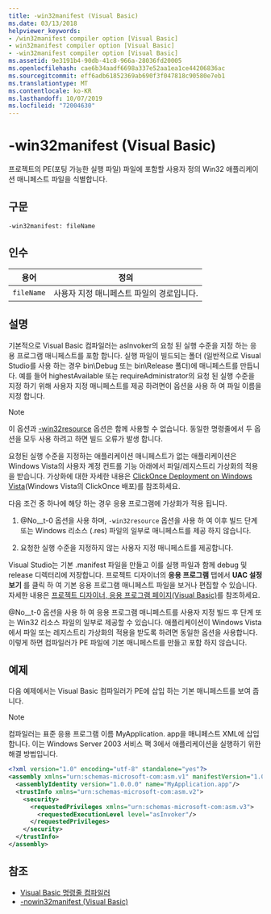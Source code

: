 ```yaml
---
title: -win32manifest (Visual Basic)
ms.date: 03/13/2018
helpviewer_keywords:
- /win32manifest compiler option [Visual Basic]
- win32manifest compiler option [Visual Basic]
- -win32manifest compiler option [Visual Basic]
ms.assetid: 9e3191b4-90db-41c8-966a-28036fd20005
ms.openlocfilehash: cae6b34aadf6698a337e52aa1ea1ce44206836ac
ms.sourcegitcommit: eff6adb61852369ab690f3f047818c90580e7eb1
ms.translationtype: MT
ms.contentlocale: ko-KR
ms.lasthandoff: 10/07/2019
ms.locfileid: "72004630"
---
```

# <a name="-win32manifest-visual-basic"></a>-win32manifest (Visual Basic)
프로젝트의 PE(포팅 가능한 실행 파일) 파일에 포함할 사용자 정의 Win32 애플리케이션 매니페스트 파일을 식별합니다.  
  
## <a name="syntax"></a>구문  
  
```console  
-win32manifest: fileName  
```  
  
## <a name="arguments"></a>인수  
  
|용어|정의|  
|---|---|  
|`fileName`|사용자 지정 매니페스트 파일의 경로입니다.|  
  
## <a name="remarks"></a>설명  
 기본적으로 Visual Basic 컴파일러는 asInvoker의 요청 된 실행 수준을 지정 하는 응용 프로그램 매니페스트를 포함 합니다. 실행 파일이 빌드되는 폴더 (일반적으로 Visual Studio를 사용 하는 경우 bin\Debug 또는 bin\Release 폴더)에 매니페스트를 만듭니다. 예를 들어 highestAvailable 또는 requireAdministrator의 요청 된 실행 수준을 지정 하기 위해 사용자 지정 매니페스트를 제공 하려면이 옵션을 사용 하 여 파일 이름을 지정 합니다.  
  
> [!NOTE]
> 이 옵션과 [-win32resource](../../../visual-basic/reference/command-line-compiler/win32resource.md) 옵션은 함께 사용할 수 없습니다. 동일한 명령줄에서 두 옵션을 모두 사용 하려고 하면 빌드 오류가 발생 합니다.  
  
 요청된 실행 수준을 지정하는 애플리케이션 매니페스트가 없는 애플리케이션은 Windows Vista의 사용자 계정 컨트롤 기능 아래에서 파일/레지스트리 가상화의 적용을 받습니다. 가상화에 대한 자세한 내용은 [ClickOnce Deployment on Windows Vista](/visualstudio/deployment/clickonce-deployment-on-windows-vista)(Windows Vista의 ClickOnce 배포)를 참조하세요.  
  
 다음 조건 중 하나에 해당 하는 경우 응용 프로그램에 가상화가 적용 됩니다.  
  
1. @No__t-0 옵션을 사용 하며, `-win32resource` 옵션을 사용 하 여 이후 빌드 단계 또는 Windows 리소스 (.res) 파일의 일부로 매니페스트를 제공 하지 않습니다.  
  
2. 요청한 실행 수준을 지정하지 않는 사용자 지정 매니페스트를 제공합니다.  
  
 Visual Studio는 기본 .manifest 파일을 만들고 이를 실행 파일과 함께 debug 및 release 디렉터리에 저장합니다. 프로젝트 디자이너의 **응용 프로그램** 탭에서 **UAC 설정 보기** 를 클릭 하 여 기본 응용 프로그램 매니페스트 파일을 보거나 편집할 수 있습니다. 자세한 내용은 [프로젝트 디자이너, 응용 프로그램 페이지(Visual Basic)](/visualstudio/ide/reference/application-page-project-designer-visual-basic)를 참조하세요.  
  
 @No__t-0 옵션을 사용 하 여 응용 프로그램 매니페스트를 사용자 지정 빌드 후 단계 또는 Win32 리소스 파일의 일부로 제공할 수 있습니다. 애플리케이션이 Windows Vista에서 파일 또는 레지스트리 가상화의 적용을 받도록 하려면 동일한 옵션을 사용합니다. 이렇게 하면 컴파일러가 PE 파일에 기본 매니페스트를 만들고 포함 하지 않습니다.  
  
## <a name="example"></a>예제  
 다음 예제에서는 Visual Basic 컴파일러가 PE에 삽입 하는 기본 매니페스트를 보여 줍니다.  
  
> [!NOTE]
> 컴파일러는 표준 응용 프로그램 이름 MyApplication. app을 매니페스트 XML에 삽입 합니다. 이는 Windows Server 2003 서비스 팩 3에서 애플리케이션을 실행하기 위한 해결 방법입니다.  
  
```xml  
<?xml version="1.0" encoding="utf-8" standalone="yes"?>  
<assembly xmlns="urn:schemas-microsoft-com:asm.v1" manifestVersion="1.0">  
  <assemblyIdentity version="1.0.0.0" name="MyApplication.app"/>  
  <trustInfo xmlns="urn:schemas-microsoft-com:asm.v2">  
    <security>  
      <requestedPrivileges xmlns="urn:schemas-microsoft-com:asm.v3">  
        <requestedExecutionLevel level="asInvoker"/>  
      </requestedPrivileges>  
    </security>  
  </trustInfo>  
</assembly>  
```  
  
## <a name="see-also"></a>참조

- [Visual Basic 명령줄 컴파일러](../../../visual-basic/reference/command-line-compiler/index.md)
- [-nowin32manifest (Visual Basic)](../../../visual-basic/reference/command-line-compiler/nowin32manifest.md)
